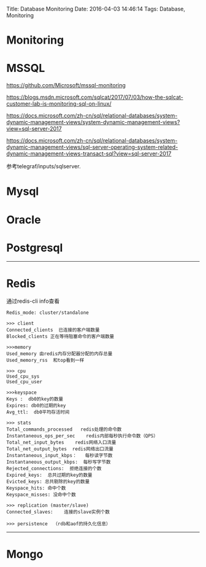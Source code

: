 Title: Database Monitoring
Date: 2016-04-03 14:46:14
Tags: Database, Monitoring



# Monitoring

# MSSQL

<https://github.com/Microsoft/mssql-monitoring>

<https://blogs.msdn.microsoft.com/sqlcat/2017/07/03/how-the-sqlcat-customer-lab-is-monitoring-sql-on-linux/>

<https://docs.microsoft.com/zh-cn/sql/relational-databases/system-dynamic-management-views/system-dynamic-management-views?view=sql-server-2017>

<https://docs.microsoft.com/zh-cn/sql/relational-databases/system-dynamic-management-views/sql-server-operating-system-related-dynamic-management-views-transact-sql?view=sql-server-2017>

参考telegraf/inputs/sqlserver.

# Mysql

# Oracle

# Postgresql

***

# Redis

通过redis-cli info查看

    Redis_mode: cluster/standalone
     
    >>> client
    Connected_clients  已连接的客户端数量
    Blocked_clients 正在等待阻塞命令的客户端数量
     
    >>>memory
    Used_memory 由redis内存分配器分配的内存总量
    Used_memory_rss  和top看到一样
     
    >>> cpu
    Used_cpu_sys
    Used_cpu_user
     
    >>>keyspace
    Keys :  db0的key的数量
    Expires: db0的过期的key
    Avg_ttl:  db0平均存活时间
     
    >>> stats
    Total_commands_processed   redis处理的命令数
    Instantaneous_ops_per_sec    redis内部每秒执行命令数（QPS）
    Total_net_input_bytes    redis网络入口流量
    Total_net_output_bytes  redis网络出口流量
    Instantaneous_input_kbps：   每秒读字节数
    Instantaneous_output_kbps:  每秒写字节数
    Rejected_connections:  拒绝连接的个数
    Expired_keys:  总共过期的key的数量
    Evicted_keys: 总共剔除的key的数量
    Keyspace_hits: 命中个数
    Keyspace_misses: 没命中个数
     
    >>> replication (master/slave)
    Connected_slaves:    连接的slave实例个数
     
    >>> persistence  （rdb和aof的持久化信息）

***

# Mongo

